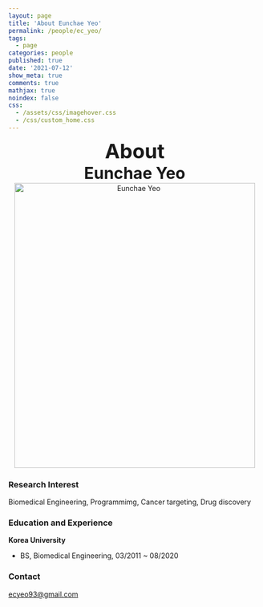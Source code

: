 ```yaml
---
layout: page
title: 'About Eunchae Yeo'
permalink: /people/ec_yeo/
tags:
  - page
categories: people
published: true
date: '2021-07-12'
show_meta: true
comments: true
mathjax: true
noindex: false
css: 
  - /assets/css/imagehover.css
  - /css/custom_home.css
---
```


<style>
.center{
  text-align: center;
}
</style>  

<link
    rel="stylesheet"
    href="https://cdnjs.cloudflare.com/ajax/libs/font-awesome/5.8.2/css/all.min.css"
  />


<div class="center"><div style="font-weight: bold; font-size: 40px;">
About</div></div>
<div class="center"><div style="font-weight: bold; font-size: 32px;">
Eunchae Yeo
</div></div>


<div class="center">
    <img src="{{ site.url }}/assets/img/people/ec_yeo.png" width="480px" height="568px" alt="Eunchae Yeo" />
</div>


### **Research Interest**
Biomedical Engineering, Programmimg, Cancer targeting, Drug discovery

### **Education and Experience**

**Korea University**
- BS, Biomedical Engineering, 03/2011 ~ 08/2020

### **Contact**
<i class="fa fa-paper-plane"></i> ecyeo93@gmail.com